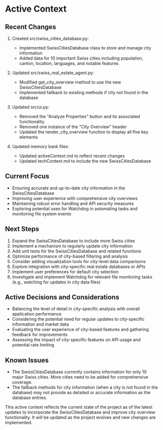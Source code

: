 # Active Context

## Recent Changes

1. Created src/swiss_cities_database.py:
   - Implemented SwissCitiesDatabase class to store and manage city information
   - Added data for 10 important Swiss cities including population, canton, location, languages, and notable features

2. Updated src/swiss_real_estate_agent.py:
   - Modified get_city_overview method to use the new SwissCitiesDatabase
   - Implemented fallback to existing methods if city not found in the database

3. Updated src/ui.py:
   - Removed the "Analyze Properties" button and its associated functionality
   - Removed one instance of the "City Overview" header
   - Updated the render_city_overview function to display all five key elements

4. Updated memory bank files:
   - Updated activeContext.md to reflect recent changes
   - Updated techContext.md to include the new SwissCitiesDatabase

## Current Focus

- Ensuring accurate and up-to-date city information in the SwissCitiesDatabase
- Improving user experience with comprehensive city overviews
- Maintaining robust error handling and API security measures
- Exploring potential uses for Watchdog in automating tasks and monitoring file system events

## Next Steps

1. Expand the SwissCitiesDatabase to include more Swiss cities
2. Implement a mechanism to regularly update city information
3. Add unit tests for the SwissCitiesDatabase and related functions
4. Optimize performance of city-based filtering and analysis
5. Consider adding visualization tools for city-level data comparisons
6. Explore integration with city-specific real estate databases or APIs
7. Implement user preferences for default city selection
8. Investigate and implement Watchdog for relevant file monitoring tasks (e.g., watching for updates in city data files)

## Active Decisions and Considerations

- Balancing the level of detail in city-specific analysis with overall application performance
- Considering the potential need for regular updates to city-specific information and market data
- Evaluating the user experience of city-based features and gathering feedback for improvements
- Assessing the impact of city-specific features on API usage and potential rate limiting

## Known Issues

- The SwissCitiesDatabase currently contains information for only 10 major Swiss cities. More cities need to be added for comprehensive coverage.
- The fallback methods for city information (when a city is not found in the database) may not provide as detailed or accurate information as the database entries.

This active context reflects the current state of the project as of the latest updates to incorporate the SwissCitiesDatabase and improve city overview functionality. It will be updated as the project evolves and new changes are implemented.
